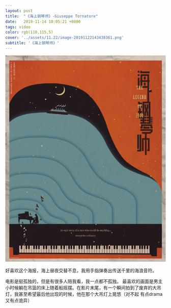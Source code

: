 ```yaml
---
layout: post
title:  "《海上钢琴师》-Giuseppe Tornatore"
date:   2019-11-14 10:05:21 +0800
tags: video
color: rgb(110,115,5)
cover: '../assets/11.22/image-20191122143438361.png'
subtitle: '《海上钢琴师》'
---
```


![image-20191122144726686](/assets/11.22/image-20191122144726686.png)

好喜欢这个海报，海上昼夜交替不息，我用手指弹奏出传送千里的海浪音符。

电影是挺孤独的，但是有很多人陪我看，我一点都不孤独。
最喜欢的画面是男主小时候躺在吊篮的床上随着船摇摆。在影片末尾，有一个瞬间拍到了废弃的大吊灯，我甚至希望最后他出现的时候，他在那个大吊灯上晃悠（对不起 有点drama 又有点诡异）

